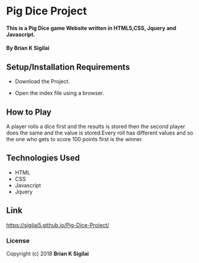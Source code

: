 # Pig Dice Project
#### This is a Pig Dice game  Website written in HTML5,CSS, Jquery and Javascript.
#### By Brian K Sigilai
## 
## Setup/Installation Requirements
 * Download the Project.
 
 * Open the index file using a browser.
 ## How to Play
 A player rolls a dice first and the results is stored then the second player does the same and the value is stored.Every roll has different values and so the one who gets to score 100 points first is the winner. 

## Technologies Used
 * HTML
 * CSS
 * Javascript
 * Jquery
 
## Link
https://sigilai5.github.io/Pig-Dice-Project/
### License
Copyright (c) 2018 **Brian K Sigilai**
